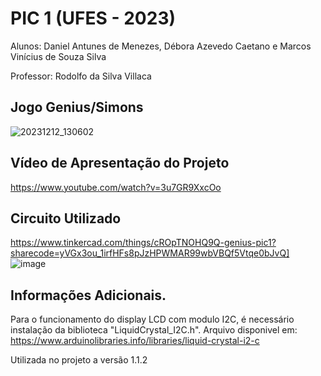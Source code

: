 
# PIC 1 (UFES - 2023)
Alunos: Daniel Antunes de Menezes, Débora Azevedo Caetano e Marcos
Vinícius de Souza Silva


Professor: Rodolfo da Silva Villaca


## Jogo Genius/Simons
![20231212_130602](https://github.com/mvssilva/PIC1-2023-2/assets/139233609/37e43d90-674a-45cc-bf50-6546753a8a7d)



## Vídeo de Apresentação do Projeto
https://www.youtube.com/watch?v=3u7GR9XxcOo



## Circuito Utilizado
https://www.tinkercad.com/things/cROpTNOHQ9Q-genius-pic1?sharecode=yVGx3ou_1irfHFs8pJzHPWMAR99wbVBQf5Vtqe0bJvQ]
![image](https://github.com/mvssilva/PIC1-2023-2/assets/139233609/8c5cb7ce-3509-4af7-a78e-9a653a6d4c09)



## Informações Adicionais.
Para o funcionamento do display LCD com modulo I2C, 
é necessário instalação da biblioteca "LiquidCrystal_I2C.h".
Arquivo disponivel em: https://www.arduinolibraries.info/libraries/liquid-crystal-i2-c

Utilizada no projeto a versão 1.1.2

